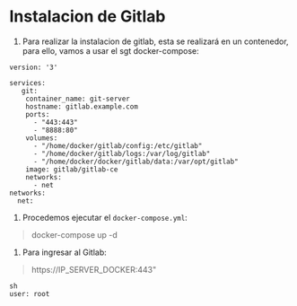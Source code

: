 Instalacion de Gitlab 
======================

1. Para realizar la instalacion de gitlab, esta se realizará en un contenedor, para ello, vamos a usar el sgt docker-compose:
```
version: '3'

services:
   git:
    container_name: git-server
    hostname: gitlab.example.com
    ports:
      - "443:443"
      - "8888:80"
    volumes:
      - "/home/docker/gitlab/config:/etc/gitlab"
      - "/home/docker/gitlab/logs:/var/log/gitlab"
      - "/home/docker/docker/gitlab/data:/var/opt/gitlab"
    image: gitlab/gitlab-ce
    networks:
      - net
networks:
  net:
```
1. Procedemos ejecutar el `docker-compose.yml`:

> docker-compose up -d 

1. Para ingresar al Gitlab: 

> https://IP_SERVER_DOCKER:443" 

```
sh
user: root
```
